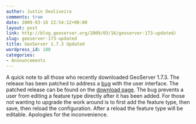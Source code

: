 ```yaml
---
author: Justin Deoliveira
comments: true
date: 2009-03-16 22:54:12+00:00
layout: post
link: http://blog.geoserver.org/2009/03/16/geoserver-173-updated/
slug: geoserver-173-updated
title: GeoServer 1.7.3 Updated
wordpress_id: 188
categories:
- Announcements
---
```


A quick note to all those who recently downloaded GeoServer 1.7.3. The release has been patched to address a [bug](http://jira.codehaus.org/browse/GEOS-2751) with the user interface. The patched release can be found on the [download page](http://geoserver.org/display/GEOS/GeoServer+1.7.3). The bug prevents a user from editing a feature type directly after it has been added. For those not wanting to upgrade the work around is to first add the feature type, then save, then reload the configuration. After a reload the feature type will be editable. Apologies for the inconvenience.
